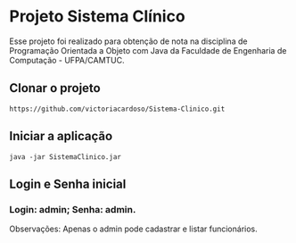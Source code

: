 # Projeto Sistema Clínico
Esse projeto foi realizado para obtenção de nota na disciplina de Programação Orientada a Objeto com Java da Faculdade de Engenharia de Computação - UFPA/CAMTUC. 

## Clonar o projeto
`https://github.com/victoriacardoso/Sistema-Clinico.git`

## Iniciar a aplicação
`java -jar SistemaClinico.jar`

## Login e Senha inicial
### Login: admin; Senha: admin. 

Observações: Apenas o admin pode cadastrar e listar funcionários. 
